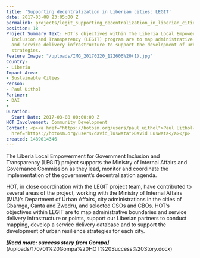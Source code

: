 ```yaml
---
title: 'Supporting decentralization in Liberian cities: LEGIT'
date: 2017-03-08 23:05:00 Z
permalink: projects/legit_supporting_decentralization_in_liberian_cities
position: 18
Project Summary Text: HOT’s objectives within The Liberia Local Empowerment for Government
  Inclusion and Transparency (LEGIT) program are to map administrative boundaries
  and service delivery infrastructure to support the development of urban resilience
  strategies.
Feature Image: "/uploads/IMG_20170220_122606%20(1).jpg"
Country:
- Liberia
Impact Area:
- Sustainable Cities
Person:
- Paul Uithol
Partner:
- DAI
- 
Duration:
  Start Date: 2017-03-08 00:00:00 Z
HOT Involvement: Community Development
Contact: <p><a href="https://hotosm.org/users/paul_uithol">Paul Uithol</a></p><p><a
  href="https://hotosm.org/users/david_luswata">David Luswata</a></p>
created: 1489014346
---
```


The Liberia Local Empowerment for Government Inclusion and Transparency (LEGIT) project supports the Ministry of Internal Affairs and Governance Commission as they lead, monitor and coordinate the implementation of the government’s decentralization agenda.

HOT, in close coordination with the LEGIT project team, have contributed to several areas of the project, working with the Ministry of Internal Affairs (MIA)’s Department of Urban Affairs, city administrations in the cities of Gbarnga, Ganta and Zwedru, and selected CSOs and CBOs. HOT’s objectives within LEGIT are to map administrative boundaries and service delivery infrastructure or points, support our Liberian partners to conduct mapping, develop a service delivery database and to support the development of urban resilience strategies for each city.

***[Read more: success story from Gompa]***(/uploads/170701%20Gompa%20HOT%20Success%20Story.docx)
